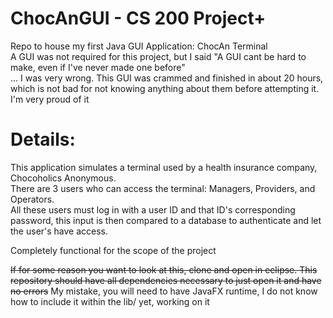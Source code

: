 # ChocAnGUI - CS 200 Project+
 Repo to house my first Java GUI Application: ChocAn Terminal  
 A GUI was not required for this project, but I said "A GUI cant be hard to make, even if I've never made one before"  
 ... I was very wrong. 
 This GUI was crammed and finished in about 20 hours, which is not bad for not knowing anything about them before attempting it. 
 I'm very proud of it
 
 # Details:
 This application simulates a terminal used by a health insurance company, Chocoholics Anonymous.  
 There are 3 users who can access the terminal: Managers, Providers, and Operators.  
 All these users must log in with a user ID and that ID's corresponding password, this input is then compared to a database to authenticate and let the user's have access. 

Completely functional for the scope of the project
 
 
 ~~If for some reason you want to look at this, clone and open in eclipse. This repository should have all dependencies necessary to just open it and have no errors~~
 My mistake, you will need to have JavaFX runtime, I do not know how to include it within the lib/ yet, working on it 
 
 
 
 
